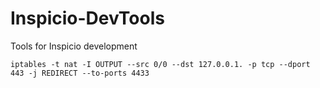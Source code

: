 # Inspicio-DevTools
Tools for Inspicio development


	iptables -t nat -I OUTPUT --src 0/0 --dst 127.0.0.1. -p tcp --dport 443 -j REDIRECT --to-ports 4433
